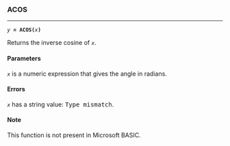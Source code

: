 ### ACOS
***
<code><var>y</var><b> = ACOS(</b><var>x</var><b>)</b></code>

Returns the inverse cosine of <code><var>x</var></code>.

#### Parameters
<code><var>x</var></code> is a numeric expression that gives the angle in radians.

#### Errors
<code><var>x</var></code> has a string value: <samp>Type mismatch</samp>.

#### Note
This function is not present in Microsoft BASIC.
